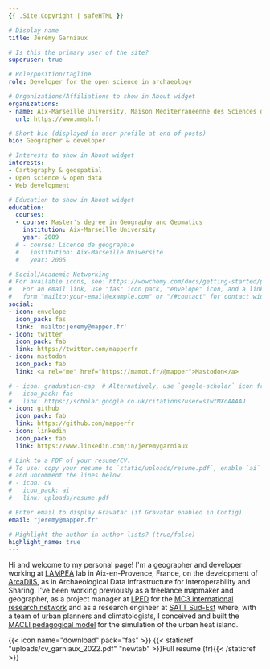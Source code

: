 ```yaml
---
{{ .Site.Copyright | safeHTML }}

# Display name
title: Jérémy Garniaux

# Is this the primary user of the site?
superuser: true

# Role/position/tagline
role: Developer for the open science in archaeology

# Organizations/Affiliations to show in About widget
organizations:
- name: Aix-Marseille University, Maison Méditerranéenne des Sciences de l'Homme
  url: https://www.mmsh.fr

# Short bio (displayed in user profile at end of posts)
bio: Geographer & developer

# Interests to show in About widget
interests:
- Cartography & geospatial
- Open science & open data
- Web development

# Education to show in About widget
education:
  courses:
  - course: Master's degree in Geography and Geomatics
    institution: Aix-Marseille University
    year: 2009
  # - course: Licence de géographie
  #   institution: Aix-Marseille Université
  #   year: 2005

# Social/Academic Networking
# For available icons, see: https://wowchemy.com/docs/getting-started/page-builder/#icons
#   For an email link, use "fas" icon pack, "envelope" icon, and a link in the
#   form "mailto:your-email@example.com" or "/#contact" for contact widget.
social:
- icon: envelope
  icon_pack: fas
  link: 'mailto:jeremy@mapper.fr'
- icon: twitter
  icon_pack: fab
  link: https://twitter.com/mapperfr
- icon: mastodon
  icon_pack: fab
  link: <a rel="me" href="https://mamot.fr/@mapper">Mastodon</a>

# - icon: graduation-cap  # Alternatively, use `google-scholar` icon from `ai` icon pack
#   icon_pack: fas
#   link: https://scholar.google.co.uk/citations?user=sIwtMXoAAAAJ
- icon: github
  icon_pack: fab
  link: https://github.com/mapperfr
- icon: linkedin
  icon_pack: fab
  link: https://www.linkedin.com/in/jeremygarniaux

# Link to a PDF of your resume/CV.
# To use: copy your resume to `static/uploads/resume.pdf`, enable `ai` icons in `params.toml`, 
# and uncomment the lines below.
# - icon: cv
#   icon_pack: ai
#   link: uploads/resume.pdf

# Enter email to display Gravatar (if Gravatar enabled in Config)
email: "jeremy@mapper.fr"

# Highlight the author in author lists? (true/false)
highlight_name: true
---
```


Hi and welcome to my personal page! I'm a geographer and developer working at [LAMPEA](https://lampea.cnrs.fr) lab in Aix-en-Provence, France, on the development of [ArcaDIIS](https://arcadiis.science), as in Archaeological Data Infrastructure for Interoperability and Sharing. I've been working previously as a freelance mapmaker and geographer, as a project manager at [LPED](https://lped.fr) for the [MC3 international research network](http://mc3.lped.fr) and as a research engineer at [SATT Sud-Est](https://sattse.com/) where, with a team of urban planners and climatologists, I conceived and built the [MACLI pedagogical model](https://gomet.net/environnement-macli-un-kit-pedagogique-pour-comprendre-les-microclimats-urbains/) for the simulation of the urban heat island. 

{{< icon name="download" pack="fas" >}} {{< staticref "uploads/cv_garniaux_2022.pdf" "newtab" >}}Full resume (fr){{< /staticref >}}

